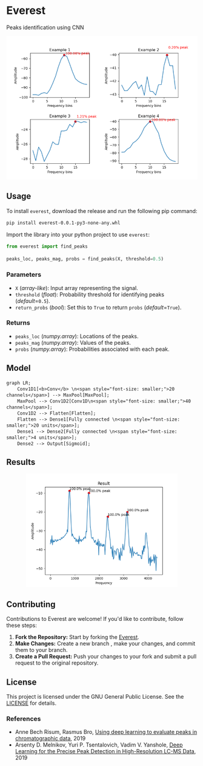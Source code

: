 # Everest
Peaks identification using CNN

<p align="center"><img src="res/plot.png" width="600"></p>

## Usage

To install `everest`, download the release and run the following pip command:
```bash
pip install everest-0.0.1-py3-none-any.whl
```

Import the library into your python project to use `everest`:
```python
from everest import find_peaks

peaks_loc, peaks_mag, probs = find_peaks(X, threshold=0.5)
```

### Parameters
- `X` (_array-like_): Input array representing the signal.
- `threshold` (_float_): Probability threshold for identifying peaks (_default_=`0.5`).
- `return_probs` (_bool_): Set this to `True` to return `probs` (_default_=`True`).

### Returns
- `peaks_loc` (_numpy.array_): Locations of the peaks.
- `peaks_mag` (_numpy.array_): Values of the peaks.
- `probs` (_numpy.array_): Probabilities associated with each peak.

## Model 

```mermaid
graph LR;
    Conv1D1[<b>Conv</b> \n<span style="font-size: smaller;">20 channels</span>] --> MaxPool[MaxPool];
    MaxPool --> Conv1D2[Conv1D\n<span style="font-size: smaller;">40 channels</span>];
    Conv1D2 --> Flatten[Flatten];
    Flatten --> Dense1[Fully connected \n<span style="font-size: smaller;">20 units</span>];
    Dense1 --> Dense2[Fully connected \n<span style="font-size: smaller;">4 units</span>];
    Dense2 --> Output[Sigmoid];
```

## Results

<p align="center"><img src="res/find_peaks.png" width="400"></p>

## Contributing
Contributions to Everest are welcome! If you'd like to contribute, follow these steps:
1. **Fork the Repository:** Start by forking the [Everest](https://github.com/enter-opy/everest).
2. **Make Changes:** Create a new branch , make your changes, and commit them to your branch.
3. **Create a Pull Request:** Push your changes to your fork and submit a pull request to the original repository.
## License
This project is licensed under the GNU General Public License. See the [LICENSE](https://github.com/enter-opy/everest/blob/main/LICENSE) for details.

### References

- Anne Bech Risum, Rasmus Bro, [Using deep learning to evaluate peaks in chromatographic data](https://www.researchgate.net/publication/333266782_Using_deep_learning_to_evaluate_peaks_in_chromatographic_data), 2019
- Arsenty D. Melnikov, Yuri P. Tsentalovich, Vadim V. Yanshole, [Deep Learning for the Precise Peak Detection in High-Resolution LC-MS Data](https://pubs.acs.org/doi/10.1021/acs.analchem.9b04811), 2019